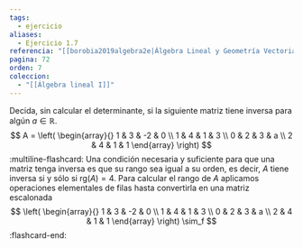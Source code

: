 ```yaml
---
tags:
  - ejercicio
aliases:
  - Ejercicio 1.7
referencia: "[[borobia2019algebra2e|Álgebra Lineal y Geometría Vectorial (2a ed)]]"
pagina: 72
orden: 7
coleccion:
  - "[[Álgebra lineal I]]"
---
```

Decida, sin calcular el determinante, si la siguiente matriz tiene inversa para algún $a \in \mathbb{R}$.
$$
A =
\left(
\begin{array}{}
1 & 3 & -2 & 0 \\
1 & 4 &  1 & 3 \\
0 & 2 &  3 & a \\
2 & 4 &  1 & 1
\end{array}
\right)
$$
:multiline-flashcard:
Una condición necesaria y suficiente para que una matriz tenga inversa es que su rango sea igual a su orden, es decir, $A$ tiene inversa si y sólo si $\text{rg}(A) = 4$. Para calcular el rango de $A$ aplicamos operaciones elementales de filas hasta convertirla en una matriz escalonada
$$
\left(
\begin{array}{}
1 & 3 & -2 & 0 \\
1 & 4 &  1 & 3 \\
0 & 2 &  3 & a \\
2 & 4 &  1 & 1
\end{array}
\right)
\sim_f
$$
:flashcard-end:
